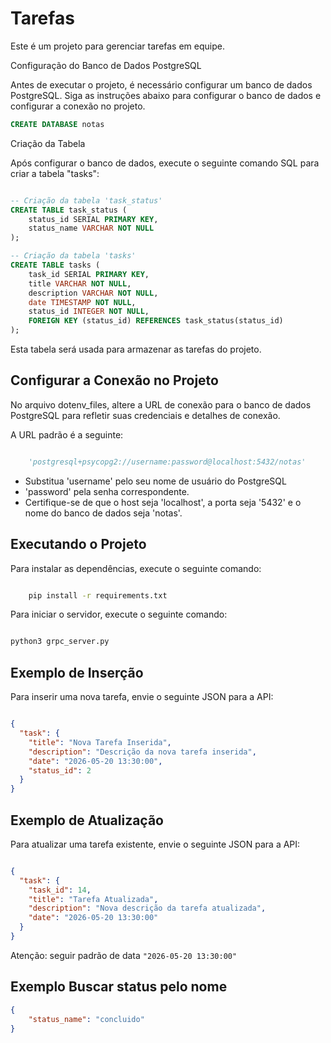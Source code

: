 # Tarefas

Este é um projeto para gerenciar tarefas em equipe.

Configuração do Banco de Dados PostgreSQL

Antes de executar o projeto, é necessário configurar um banco de dados PostgreSQL.
Siga as instruções abaixo para configurar o banco de dados e configurar a conexão no projeto.


```sql
CREATE DATABASE notas
```

Criação da Tabela

Após configurar o banco de dados, execute o seguinte comando SQL para criar a tabela "tasks":

```sql

-- Criação da tabela 'task_status'
CREATE TABLE task_status (
    status_id SERIAL PRIMARY KEY,
    status_name VARCHAR NOT NULL
);

-- Criação da tabela 'tasks'
CREATE TABLE tasks (
    task_id SERIAL PRIMARY KEY,
    title VARCHAR NOT NULL,
    description VARCHAR NOT NULL,
    date TIMESTAMP NOT NULL,
    status_id INTEGER NOT NULL,
    FOREIGN KEY (status_id) REFERENCES task_status(status_id)
);
```

Esta tabela será usada para armazenar as tarefas do projeto.

## Configurar a Conexão no Projeto

No arquivo dotenv_files, altere a URL de conexão para o banco de dados PostgreSQL para refletir suas credenciais e detalhes de conexão. 

A URL padrão é a seguinte:

```python

    'postgresql+psycopg2://username:password@localhost:5432/notas'

```

- Substitua 'username' pelo seu nome de usuário do PostgreSQL
- 'password' pela senha correspondente. 
- Certifique-se de que o host seja 'localhost', a porta seja '5432' e o nome do banco de dados seja 'notas'.

## Executando o Projeto

Para instalar as dependências, execute o seguinte comando:

```bash

    pip install -r requirements.txt

```

Para iniciar o servidor, execute o seguinte comando:

```bash

python3 grpc_server.py

```
## Exemplo de Inserção

Para inserir uma nova tarefa, envie o seguinte JSON para a API:

```json

{
  "task": {
    "title": "Nova Tarefa Inserida",
    "description": "Descrição da nova tarefa inserida",
    "date": "2026-05-20 13:30:00",
    "status_id": 2
  }
}
```
## Exemplo de Atualização

Para atualizar uma tarefa existente, envie o seguinte JSON para a API:

```json

{
  "task": {
    "task_id": 14,
    "title": "Tarefa Atualizada",
    "description": "Nova descrição da tarefa atualizada",
    "date": "2026-05-20 13:30:00"
  }
}
```

Atenção: seguir padrão de data `"2026-05-20 13:30:00"`

## Exemplo Buscar status pelo nome

```json
{
	"status_name": "concluido"
}
```

